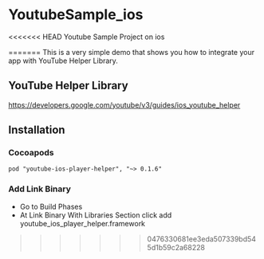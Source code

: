 # YoutubeSample_ios
<<<<<<< HEAD
Youtube Sample Project on ios


=======
This is a very simple demo that shows you how to integrate your app with YouTube Helper Library.

## YouTube Helper Library
https://developers.google.com/youtube/v3/guides/ios_youtube_helper

## Installation

### Cocoapods
```
pod "youtube-ios-player-helper", "~> 0.1.6"
```

### Add Link Binary

- Go to Build Phases
- At Link Binary With Libraries Section click add youtube_ios_player_helper.framework
>>>>>>> 0476330681ee3eda507339bd545d1b59c2a68228
